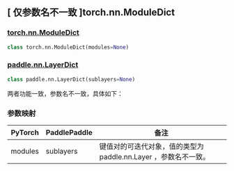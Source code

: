 ## [ 仅参数名不一致 ]torch.nn.ModuleDict

### [torch.nn.ModuleDict](https://pytorch.org/docs/stable/generated/torch.nn.ModuleDict.html?highlight=torch+nn+moduledict#torch.nn.ModuleDict)

```python
class torch.nn.ModuleDict(modules=None)
```

### [paddle.nn.LayerDict](https://www.paddlepaddle.org.cn/documentation/docs/zh/api/paddle/nn/LayerDict_cn.html)

```python
class paddle.nn.LayerDict(sublayers=None)
```

两者功能一致，参数名不一致，具体如下：

### 参数映射

| PyTorch | PaddlePaddle |                             备注                             |
|  -----  |  ----------  |  ---------------------------------------------------------- |
| modules |  sublayers   | 键值对的可迭代对象，值的类型为 paddle.nn.Layer ，参数名不一致。 |
